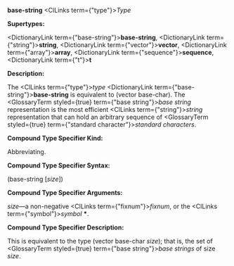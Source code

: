 **base-string** <ClLinks  term={"type"}><i>Type</i></ClLinks> 



**Supertypes:** 



<DictionaryLink  term={"base-string"}><b>base-string</b></DictionaryLink>, <DictionaryLink  term={"string"}><b>string</b></DictionaryLink>, <DictionaryLink  term={"vector"}><b>vector</b></DictionaryLink>, <DictionaryLink  term={"array"}><b>array</b></DictionaryLink>, <DictionaryLink  term={"sequence"}><b>sequence</b></DictionaryLink>, <DictionaryLink  term={"t"}><b>t</b></DictionaryLink> 



**Description:** 



The <ClLinks  term={"type"}><i>type</i></ClLinks> <DictionaryLink  term={"base-string"}><b>base-string</b></DictionaryLink> is equivalent to (vector base-char). The <GlossaryTerm styled={true} term={"base string"}><i>base string</i></GlossaryTerm> representation is the most efficient <ClLinks  term={"string"}><i>string</i></ClLinks> representation that can hold an arbitrary sequence of <GlossaryTerm styled={true} term={"standard character"}><i>standard characters</i></GlossaryTerm>. 



**Compound Type Specifier Kind:** 



Abbreviating. 



**Compound Type Specifier Syntax:** 



(base-string [*size*]) 







 



 



**Compound Type Specifier Arguments:** 



*size*—a non-negative <ClLinks  term={"fixnum"}><i>fixnum</i></ClLinks>, or the <ClLinks  term={"symbol"}><i>symbol</i></ClLinks> **\***. 



**Compound Type Specifier Description:** 



This is equivalent to the type (vector base-char *size*); that is, the set of <GlossaryTerm styled={true} term={"base string"}><i>base strings</i></GlossaryTerm> of size *size*. 